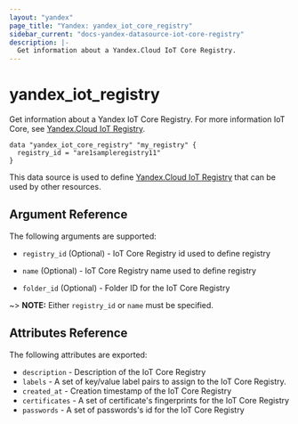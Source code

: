 ```yaml
---
layout: "yandex"
page_title: "Yandex: yandex_iot_core_registry"
sidebar_current: "docs-yandex-datasource-iot-core-registry"
description: |-
  Get information about a Yandex.Cloud IoT Core Registry.
---
```


# yandex\_iot\_registry

Get information about a Yandex IoT Core Registry. For more information IoT Core, see 
[Yandex.Cloud IoT Registry](https://cloud.yandex.com/docs/iot-core/quickstart).

```hcl
data "yandex_iot_core_registry" "my_registry" {
  registry_id = "are1sampleregistry11"
}
```

This data source is used to define [Yandex.Cloud IoT Registry](https://cloud.yandex.com/docs/iot-core/quickstart) that can be used by other resources.

## Argument Reference

The following arguments are supported:

* `registry_id` (Optional) - IoT Core Registry id used to define registry

* `name` (Optional) - IoT Core Registry name used to define registry

* `folder_id` (Optional) - Folder ID for the IoT Core Registry

~> **NOTE:** Either `registry_id` or `name` must be specified.

## Attributes Reference

The following attributes are exported:

* `description` - Description of the IoT Core Registry
* `labels` - A set of key/value label pairs to assign to the IoT Core Registry.
* `created_at` - Creation timestamp of the IoT Core Registry
* `certificates` - A set of certificate's fingerprints for the IoT Core Registry
* `passwords` - A set of passwords's id for the IoT Core Registry


